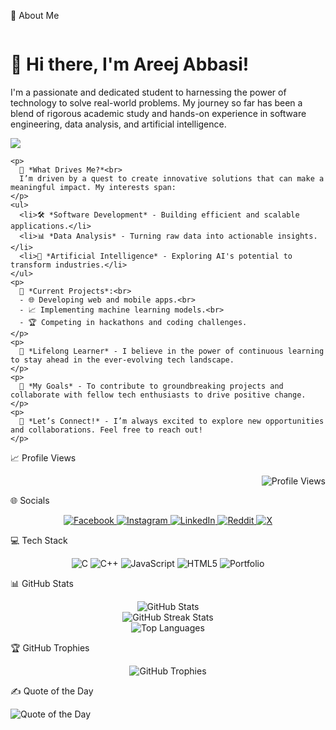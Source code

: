 🌟 About Me
<div style="display: flex; align-items: center; justify-content: space-between;">
  <div>
    <h1>👋 Hi there, I'm Areej Abbasi!</h1>
    <p>
      I'm a passionate and dedicated  student to harnessing the power of technology to solve real-world problems. My journey so far has been a blend of rigorous academic study and hands-on experience in software engineering, data analysis, and artificial intelligence.
    </p>
    
<img tab-index="-1" src="https://th.bing.com/th/id/R.91b513350e4fc3e7ac634fbcca36fc25?rik=T9T153eBN0nAyw&amp;pid=ImgRaw&amp;r=0" data-bm="8">

    
    <p>
      🌟 *What Drives Me?*<br>
      I’m driven by a quest to create innovative solutions that can make a meaningful impact. My interests span:
    </p>
    <ul>
      <li>🛠️ *Software Development* - Building efficient and scalable applications.</li>
      <li>📊 *Data Analysis* - Turning raw data into actionable insights.</li>
      <li>🤖 *Artificial Intelligence* - Exploring AI's potential to transform industries.</li>
    </ul>
    <p>
      🚀 *Current Projects*:<br>
      - 🌐 Developing web and mobile apps.<br>
      - 📈 Implementing machine learning models.<br>
      - 🏆 Competing in hackathons and coding challenges.
    </p>
    <p>
      🌱 *Lifelong Learner* - I believe in the power of continuous learning to stay ahead in the ever-evolving tech landscape.
    </p>
    <p>
      🎯 *My Goals* - To contribute to groundbreaking projects and collaborate with fellow tech enthusiasts to drive positive change.
    </p>
    <p>
      🌟 *Let’s Connect!* - I’m always excited to explore new opportunities and collaborations. Feel free to reach out!
    </p>
  </div>
</div>
📈 Profile Views
<p align="right">
  <img src="https://komarev.com/ghpvc/?username=areeejabbasii&style=flat-square&color=red" alt="Profile Views"/>
</p>
🌐 Socials
<p align="center">
  <a href="https://www.facebook.com/profile.php?id=61563976922947">
    <img src="https://img.shields.io/badge/Facebook-%231877F2.svg?logo=Facebook&logoColor=white" alt="Facebook"/>
  </a>
  <a href="https://www.instagram.com/areejabbasii/">
    <img src="https://img.shields.io/badge/Instagram-%23E4405F.svg?logo=Instagram&logoColor=white" alt="Instagram"/>
  </a>
  <a href="http://www.linkedin.com/in/areej-abbasi-b04418321">
    <img src="https://img.shields.io/badge/LinkedIn-%230077B5.svg?logo=linkedin&logoColor=white" alt="LinkedIn"/>
  </a>
  <a href="https://www.reddit.com/user/DifficultInjury8135/?utm_source=share">
    <img src="https://img.shields.io/badge/Reddit-%23FF4500.svg?logo=Reddit&logoColor=white" alt="Reddit"/>
  </a>
  <a href="https://x.com/areejabbasii534">
    <img src="https://img.shields.io/badge/X-black.svg?logo=X&logoColor=white" alt="X"/>
  </a>
</p>
💻 Tech Stack
<p align="center">
  <img src="https://img.shields.io/badge/c-%2300599C.svg?style=for-the-badge&logo=c&logoColor=white" alt="C"/>                                                                                                                                                                                                       
  <img src="https://img.shields.io/badge/c++-%2300599C.svg?style=for-the-badge&logo=c%2B%2B&logoColor=white" alt="C++"/>
  <img src="https://img.shields.io/badge/javascript-%23323330.svg?style=for-the-badge&logo=javascript&logoColor=%23F7DF1E" alt="JavaScript"/>
  <img src="https://img.shields.io/badge/html5-%23E34F26.svg?style=for-the-badge&logo=html5&logoColor=white" alt="HTML5"/>
  <img src="https://img.shields.io/badge/Portfolio-%23000000.svg?style=for-the-badge&logo=firefox&logoColor=#FF7139" alt="Portfolio"/>
</p>
📊 GitHub Stats
<p align="center">
  <img src="https://github-readme-stats.vercel.app/api?username=areeejabbasii&theme=radical&hide_border=true&include_all_commits=true&count_private=true" alt="GitHub Stats"/><br/>
  <img src="https://github-readme-streak-stats.herokuapp.com/?user=areeejabbasii&theme=radical&hide_border=true" alt="GitHub Streak Stats"/><br/>
  <img src="https://github-readme-stats.vercel.app/api/top-langs/?username=areeejabbasii&theme=radical&hide_border=true&include_all_commits=true&count_private=true&layout=compact" alt="Top Languages"/>
</p>
🏆 GitHub Trophies
<p align="center">
  <img src="https://github-profile-trophy.vercel.app/?username=areeejabbasii&theme=radical&no-frame=true&no-bg=false&margin-w=4" alt="GitHub Trophies"/>
</p>

✍️ Quote of the Day
<p align="left">
  <img src="https://quotes-github-readme.vercel.app/api?type=horizontal&theme=radical" alt="Quote of the Day"/>
</p>

